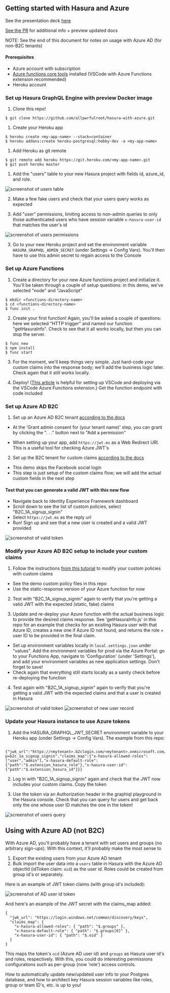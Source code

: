 ## Getting started with Hasura and Azure

See the presentation deck [here](https://docs.google.com/presentation/d/1qi-8ZvSA-AZZJTnnXT0CAbSJHc5QDL9vJjhctw6qlt8/edit?usp=sharing)

[See the PR](https://github.com/hasura/graphql-engine/pull/3575) for additional info + preview updated docs

NOTE: See the end of this document for notes on usage with Azure AD (for non-B2C tenants)

#### Prerequisites

- Azure account with subscription
- [Azure functions core tools](https://github.com/Azure/azure-functions-core-tools) installed (VSCode with Azure Functions extension recommended)
- Heroku account

### Set up Hasura GraphQL Engine with preview Docker image

1. Clone this repo!

```
$ git clone https://github.com/allpwrfulroot/hasura-with-azure.git
```

1. Create your Heroku app

```
$ heroku create <my-app-name> --stack=container
$ heroku addons:create heroku-postgresql:hobby-dev -a <my-app-name>
```

1. Add Heroku as git remote

```
$ git remote add heroku https://git.heroku.com/<my-app-name>.git
$ git push heroku master
```

1. Add the "users" table to your new Hasura project with fields id, azure_id, and role.

![screenshot of users table](/screenshots/create-users-table.png)

2. Make a few fake users and check that your users query works as expected

3. Add "user" permissions, limiting access to non-admin queries to only those authenticated users who have session variable `x-hasura-user-id` that matches the user's id

![screenshot of users permissions](/screenshots/hasura-user-permissions.png)

3. Go to your new Heroku project and set the environment variable `HASURA_GRAPHQL_ADMIN_SECRET` (under Settings -> Config Vars). You'll then have to use this admin secret to regain access to the Console

### Set up Azure Functions

1. Create a directory for your new Azure functions project and initialize it. You'll be taken through a couple of setup questions: in this demo, we've selected "node" and "JavaScript"

```
$ mkdir <functions-directory-name>
$ cd <functions-directory-name>
$ func init .
```

2. Create your first function! Again, you'll be asked a couple of questions: here we selected "HTTP trigger" and named our function "getHasuraInfo". Check to see that it all works locally, but then you can stop the server.

```
$ func new
$ npm install
$ func start
```

3. For the moment, we'll keep things very simple. Just hard-code your custom claims into the response body; we'll add the business logic later. Check again that it still works locally.

4. Deploy! ([This article](https://cloudskills.io/blog/azure-functions-deploy) is helpful for setting up VSCode and deploying via the VSCode Azure Functions extension.) Get the function endpoint with code included

### Set up Azure AD B2C

1. Set up an Azure AD B2C tenant [according to the docs](https://docs.microsoft.com/en-us/azure/active-directory-b2c/tutorial-create-tenant)

- At the 'Grant admin consent for (your tenant name)' step, you can grant by clicking the ". . ." button next to "Add a permission"

- When setting up your app, add `https://jwt.ms` as a Web Redirect URI. This is a useful tool for checking Azure JWT's

2. Set up the B2C tenant for custom claims [according to the docs](https://docs.microsoft.com/en-us/azure/active-directory-b2c/custom-policy-get-started)

- This demo skips the Facebook social login
- This step is just setup of the custom claims flow; we will add the actual custom fields in the next step

#### Test that you can generate a valid JWT with this new flow

- Navigate back to Identity Experience Framework dashboard
- Scroll down to see the list of custom policies, select "B2C_1A_signup_signin"
- Select `https://jwt.ms` as the reply url
- Run! Sign up and see that a new user is created and a valid JWT provided

![screenshot of valid token](/screenshots/initial-jwt.png)

### Modify your Azure AD B2C setup to include your custom claims

1. Follow the instructions [from this tutorial](https://daniel-krzyczkowski.github.io/Azure-AD-B2C-With-External-Authorization-Store/) to modify your custom policies with custom claims

- See the demo custom policy files in this repo
- Use the static-response version of your Azure function for now

2. Test with "B2C_1A_signup_signin" again to verify that you're getting a valid JWT with the expected (static, fake) claims

3. Update and re-deploy your Azure function with the actual business logic to provide the desired claims response. See 'getHasuraInfo.js' in this repo for an example that checks for an existing Hasura user with that Azure ID, creates a new one if Azure ID not found, and returns the role + user ID to be provided in the final claim.

- Set up environment variables locally in `local.settings.json` under "values". Add the environment variables for prod via the Azure Portal: go to your Functions App, navigate to 'Configuration' (under 'Settings'), and add your environment variables as new application settings. Don't forget to save!
- Check again that everything still starts locally as a sanity check before re-deploying the function

4. Test again with "B2C_1A_signup_signin" again to verify that you're getting a valid JWT with the expected claims and that a user is created in Hasura

![screenshot of valid token](/screenshots/final-custom-jwt.png)
![screenshot of new user record](/screenshots/user-added-to-hasura.png)

### Update your Hasura instance to use Azure tokens

1. Add the HASURA_GRAPHQL_JWT_SECRET environment variable to your Heroku app (under Settings -> Config Vars). The example from this repo:

```

{"jwk_url":"https://<mytenant>.b2clogin.com/<mytenant>.onmicrosoft.com/discovery/v2.0/keys?p=b2c_1a_signup_signin","claims_map":{"x-hasura-allowed-roles":["user","admin"],"x-hasura-default-role":{"path":"$.extension_hasura_role"},"x-hasura-user-id":{"path":"$.extension_hasura_id"}}}

```

2. Log in with "B2C_1A_signup_signin" again and check that the JWT now includes your custom claims. Copy the token

3. Use the token via an Authorization header in the graphiql playground in the Hasura console. Check that you can query for users and get back only the one whose user ID matches the one in the token!

![screenshot of users query](/screenshots/final-authorized-query.png)

## Using with Azure AD (not B2C)

With Azure AD, you'll probably have a tenant with set users and groups (no arbitrary sign-ups). With this context, it'll probably make the most sense to

1. Export the existing users from your Azure AD tenant
2. Bulk import the user data into a `users` table in Hasura with the Azure AD objectId (idToken claim: `oid`) as the user id. Roles could be created from group id's or separately.

Here is an example of JWT token claims (with group id's included):

![screenshot of AD user id token](/screenshots/ad-token-claims.png)

And here's an example of the JWT secret with the claims_map added:

```
{
  "jwk_url": "https://login.windows.net/common/discovery/keys",
  "claims_map": {
    "x-hasura-allowed-roles": { "path": "$.groups" },
    "x-hasura-default-role": { "path": "$.groups[0]" },
    "x-hasura-user-id": { "path": "$.oid" }
  }
}
```

This maps the token's `oid` (Azure AD user id) and `groups` as Hasura user id's and roles, respectively. With this, you could do interesting permissions configurations such as per-group (now 'role') access controls.

How to automatically update new/updated user info to your Postgres database, and how to architect key Hasura session variables like roles, group or team ID's, etc. is up to you!
